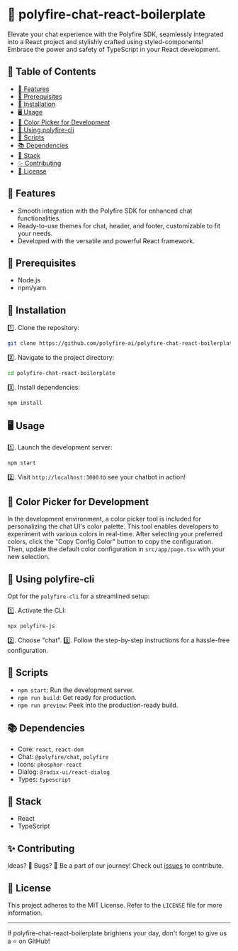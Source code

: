 # 🤖 polyfire-chat-react-boilerplate

Elevate your chat experience with the Polyfire SDK, seamlessly integrated into a React project and stylishly crafted using styled-components! Embrace the power and safety of TypeScript in your React development.

## 📌 Table of Contents

- [🌟 Features](#-features)
- [🔧 Prerequisites](#-prerequisites)
- [🚀 Installation](#-installation)
- [🖥 Usage](#-usage)
- [🎨 Color Picker for Development](#-color-picker-for-development)
- [💬 Using polyfire-cli](#-using-polyfire-cli)
- [🔑 Scripts](#-scripts)
- [📚 Dependencies](#-dependencies)
- [🥞 Stack](#-stack)
- [✨ Contributing](#-contributing)
- [📜 License](#-license)

## 🌟 Features

- Smooth integration with the Polyfire SDK for enhanced chat functionalities.
- Ready-to-use themes for chat, header, and footer, customizable to fit your needs.
- Developed with the versatile and powerful React framework.

## 🔧 Prerequisites

- Node.js
- npm/yarn

## 🚀 Installation

1️⃣. Clone the repository:

```bash
git clone https://github.com/polyfire-ai/polyfire-chat-react-boilerplate.git
```

2️⃣. Navigate to the project directory:

```bash
cd polyfire-chat-react-boilerplate
```

3️⃣. Install dependencies:

```bash
npm install
```

## 🖥 Usage

1️⃣. Launch the development server:

```bash
npm start
```

2️⃣. Visit `http://localhost:3000` to see your chatbot in action!

## 🎨 Color Picker for Development

In the development environment, a color picker tool is included for personalizing the chat UI's color palette. This tool enables developers to experiment with various colors in real-time. After selecting your preferred colors, click the "Copy Config Color" button to copy the configuration. Then, update the default color configuration in `src/app/page.tsx` with your new selection.

## 💬 Using polyfire-cli

Opt for the `polyfire-cli` for a streamlined setup:

1️⃣. Activate the CLI:

```bash
npx polyfire-js
```

2️⃣. Choose "chat".
3️⃣. Follow the step-by-step instructions for a hassle-free configuration.

## 🔑 Scripts

- `npm start`: Run the development server.
- `npm run build`: Get ready for production.
- `npm run preview`: Peek into the production-ready build.

## 📚 Dependencies

- Core: `react`, `react-dom`
- Chat: `@polyfire/chat`, `polyfire`
- Icons: `phosphor-react`
- Dialog: `@radix-ui/react-dialog`
- Types: `typescript`

## 🥞 Stack

- React
- TypeScript

## ✨ Contributing

Ideas? 🤔 Bugs? 🐞 Be a part of our journey! Check out [issues](https://github.com/polyfire-ai/polyfire-chat-react-boilerplate/issues) to contribute.

## 📜 License

This project adheres to the MIT License. Refer to the `LICENSE` file for more information.

---

If polyfire-chat-react-boilerplate brightens your day, don't forget to give us a ⭐ on GitHub!
